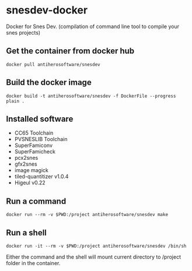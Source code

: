 # snesdev-docker
Docker for Snes Dev. (compilation of command line tool to compile your snes projects)

## Get the container from docker hub 

```
docker pull antiherosoftware/snesdev
```

## Build the docker image

```
docker build -t antiherosoftware/snesdev -f DockerFile --progress plain .
```

## Installed software

* CC65 Toolchain
* PVSNESLIB Toolchain
* SuperFamiconv
* SuperFamicheck
* pcx2snes
* gfx2snes
* image magick
* tiled-quantitizer v1.0.4
* Higeul v0.22

## Run a command

```
docker run --rm -v $PWD:/project antiherosoftware/snesdev make
```

## Run a shell 

```
docker run -it --rm -v $PWD:/project antiherosoftware/snesdev /bin/sh
```

Either the command and the shell will mount current directory to /project folder in the container.
